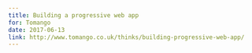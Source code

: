 ```yaml
---
title: Building a progressive web app
for: Tomango
date: 2017-06-13
link: http://www.tomango.co.uk/thinks/building-progressive-web-app/
---
```

